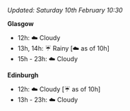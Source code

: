 *Updated: Saturday 10th February 10:30*

**Glasgow**

* 12h: :cloud: Cloudy
* 13h, 14h: :umbrella: Rainy [:cloud: as of 10h]
* 15h - 23h: :cloud: Cloudy

**Edinburgh**

* 12h: :cloud: Cloudy [:umbrella: as of 10h]
* 13h - 23h: :cloud: Cloudy
